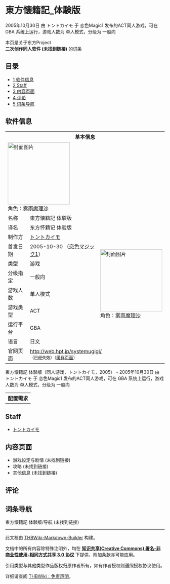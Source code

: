 # 東方懐籍記_体験版

<!-- source html: G:\repos\THBWiki-Markdown-Builder\THBWikiMarkdown\Temp\main\e\ee\ns0%3A%E6%9D%B1%E6%96%B9%E6%87%90%E7%B1%8D%E8%A8%98_%E4%BD%93%E9%A8%93%E7%89%88.html -->

2005年10月30日 由 トントカイモ 于 恋色Magic1 发布的ACT同人游戏，可在 GBA 系统上运行，游戏人数为 单人模式，分级为 一般向

本页是关于东方Project  
 **二次创作同人软件 (未找到链接)** 的词条

## 目录

- [1 软件信息](#软件信息)
- [2 Staff](#Staff)
- [3 内容页面](#内容页面)
- [4 评论](#评论)
- [5 词条导航](#词条导航)





## 软件信息

<table><tbody><tr><th colspan="3">基本信息</th></tr><tr><td class="cover-artwork-mobile" colspan="2"><a href="./文件-東方懐籍記_体験版封面.jpg.md" class="image" title="封面图片"><img alt="封面图片" src="https://upload.thwiki.cc/thumb/5/50/%E6%9D%B1%E6%96%B9%E6%87%90%E7%B1%8D%E8%A8%98_%E4%BD%93%E9%A8%93%E7%89%88%E5%B0%81%E9%9D%A2.jpg/196px-%E6%9D%B1%E6%96%B9%E6%87%90%E7%B1%8D%E8%A8%98_%E4%BD%93%E9%A8%93%E7%89%88%E5%B0%81%E9%9D%A2.jpg" decoding="async" loading="lazy" width="196" height="196" srcset="https://upload.thwiki.cc/thumb/5/50/%E6%9D%B1%E6%96%B9%E6%87%90%E7%B1%8D%E8%A8%98_%E4%BD%93%E9%A8%93%E7%89%88%E5%B0%81%E9%9D%A2.jpg/294px-%E6%9D%B1%E6%96%B9%E6%87%90%E7%B1%8D%E8%A8%98_%E4%BD%93%E9%A8%93%E7%89%88%E5%B0%81%E9%9D%A2.jpg 1.5x, https://upload.thwiki.cc/thumb/5/50/%E6%9D%B1%E6%96%B9%E6%87%90%E7%B1%8D%E8%A8%98_%E4%BD%93%E9%A8%93%E7%89%88%E5%B0%81%E9%9D%A2.jpg/392px-%E6%9D%B1%E6%96%B9%E6%87%90%E7%B1%8D%E8%A8%98_%E4%BD%93%E9%A8%93%E7%89%88%E5%B0%81%E9%9D%A2.jpg 2x" data-file-width="1654" data-file-height="1654"></a><div class="cover-char">角色：<a href="./雾雨魔理沙.md" title="雾雨魔理沙">雾雨魔理沙</a></div></td>
</tr><tr><td class="label">名称</td><td colspan="2"> 東方懐籍記 体験版 </td></tr><tr><td class="label">译名</td><td colspan="2"> 东方怀籍记 体验版 </td></tr><tr><td class="label">制作方</td><td><a href="./トントカイモ.md" title="トントカイモ">トントカイモ</a></td><td class="cover-artwork" rowspan="7" style="min-width:196px;"><a href="./文件-東方懐籍記_体験版封面.jpg.md" class="image" title="封面图片"><img alt="封面图片" src="https://upload.thwiki.cc/thumb/5/50/%E6%9D%B1%E6%96%B9%E6%87%90%E7%B1%8D%E8%A8%98_%E4%BD%93%E9%A8%93%E7%89%88%E5%B0%81%E9%9D%A2.jpg/196px-%E6%9D%B1%E6%96%B9%E6%87%90%E7%B1%8D%E8%A8%98_%E4%BD%93%E9%A8%93%E7%89%88%E5%B0%81%E9%9D%A2.jpg" decoding="async" loading="lazy" width="196" height="196" srcset="https://upload.thwiki.cc/thumb/5/50/%E6%9D%B1%E6%96%B9%E6%87%90%E7%B1%8D%E8%A8%98_%E4%BD%93%E9%A8%93%E7%89%88%E5%B0%81%E9%9D%A2.jpg/294px-%E6%9D%B1%E6%96%B9%E6%87%90%E7%B1%8D%E8%A8%98_%E4%BD%93%E9%A8%93%E7%89%88%E5%B0%81%E9%9D%A2.jpg 1.5x, https://upload.thwiki.cc/thumb/5/50/%E6%9D%B1%E6%96%B9%E6%87%90%E7%B1%8D%E8%A8%98_%E4%BD%93%E9%A8%93%E7%89%88%E5%B0%81%E9%9D%A2.jpg/392px-%E6%9D%B1%E6%96%B9%E6%87%90%E7%B1%8D%E8%A8%98_%E4%BD%93%E9%A8%93%E7%89%88%E5%B0%81%E9%9D%A2.jpg 2x" data-file-width="1654" data-file-height="1654"></a><div class="cover-char">角色：<a href="./雾雨魔理沙.md" title="雾雨魔理沙">雾雨魔理沙</a></div></td>
</tr><tr><td class="label">首发日期</td><td>2005-10-30&#160;（<a href="/展会作品列表?e=%E6%81%8B%E8%89%B2Magic%EF%BC%88%E6%B4%BB%E5%8A%A8%EF%BC%89%231">恋色マジック1</a>）</td></tr><tr><td class="label">类型</td><td>游戏</td></tr><tr><td class="label">分级指定</td><td>一般向</td></tr><tr><td class="label">游戏人数</td><td>单人模式</td></tr><tr><td class="label">游戏类型</td><td>ACT</td></tr><tr><td class="label">运行平台</td><td>GBA</td></tr><tr><td class="label">语言</td><td>日文</td></tr>
<tr><td class="label">官网页面</td><td colspan="2"><a rel="nofollow" class="external free" href="http://web.hpt.jp/systemugigi/">http://web.hpt.jp/systemugigi/</a><br><span style="font-family: sans-serif; cursor: default; color:#555; font-size: 0.8em; bottom: 0.1em; font-weight: bold;" title="连接到已经失效网页">（已经失效）</span><small>（<a rel="nofollow" class="external text" href="https://web.archive.org/web/20060722230107/http://web.hpt.jp/systemugigi/">缓存页面</a>）</small></td></tr></tbody></table>

東方懐籍記 体験版（同人游戏，トントカイモ，2005） - 2005年10月30日 由 トントカイモ 于 恋色Magic1 发布的ACT同人游戏，可在 GBA 系统上运行，游戏人数为 单人模式，分级为 一般向
  
  

  


<table>
<tbody><tr><th colspan="2">配置需求</th></tr>
</tbody></table>



## Staff
- [トントカイモ](./トントカイモ.md)


## 内容页面
- 游戏设定与剧情 (未找到链接)
- 攻略 (未找到链接)
- 其他信息 (未找到链接)


## 评论

## 词条导航
  
東方懐籍記 体験版/导航 (未找到链接)
  





---

此文档由 [THBWiki-Markdown-Builder](https://github.com/Delsin-Yu/THBWiki-Markdown-Builder) 构建。

文档中的所有内容除特殊注明外，均在 [**知识共享(Creative Commons) 署名-非商业性使用-相同方式共享 3.0 协议**](https://creativecommons.org/licenses/by-sa/3.0/deed.zh-hans) 下提供，附加条款亦可能应用。

引用类型与其他类型作品版权归原作者所有，如有作者授权则遵照授权协议使用。

详细请查阅 [THBWiki：免责声明](https://thbwiki.cc/THBWiki:%E5%85%8D%E8%B4%A3%E5%A3%B0%E6%98%8E)。

